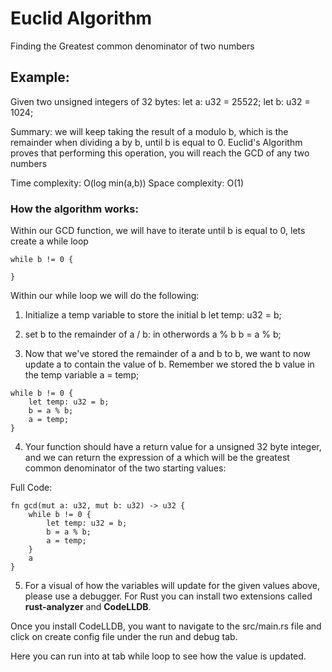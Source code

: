 # Euclid Algorithm

Finding the Greatest common denominator of two numbers

## Example:

Given two unsigned integers of 32 bytes:
let a: u32 = 25522;
let b: u32 = 1024;

Summary: we will keep taking the result of a modulo b, which is the remainder when dividing a by b, until b is equal to 0. Euclid's Algorithm proves that performing this operation, you will reach the GCD of any two numbers

Time complexity: O(log min(a,b))
Space complexity: O(1)

### How the algorithm works:

Within our GCD function, we will have to iterate until b is equal to 0, lets create a while loop

```
while b != 0 {

}
```

Within our while loop we will do the following:

1. Initialize a temp variable to store the initial b
let temp: u32 = b;

2. set b to the remainder of a / b: in otherwords a % b
b = a % b;

3. Now that we've stored the remainder of a and b to b, we want to now update a to contain the value of b. Remember we stored the b value in the temp variable
a = temp;

```
while b != 0 {
    let temp: u32 = b;
    b = a % b;
    a = temp;
}
```

4. Your function should have a return value for a unsigned 32 byte integer, and we can return the expression of a which will be the greatest common denominator of the two starting values:

Full Code:
```
fn gcd(mut a: u32, mut b: u32) -> u32 {
    while b != 0 {
        let temp: u32 = b;
        b = a % b;
        a = temp;
    }
    a
}
```

5. For a visual of how the variables will update for the given values above, please use a debugger. For Rust you can install two extensions called **rust-analyzer** and **CodeLLDB**.

Once you install CodeLLDB, you want to navigate to the src/main.rs file and click on create config file under the run and debug tab.

Here you can run into at tab while loop to see how the value is updated.

